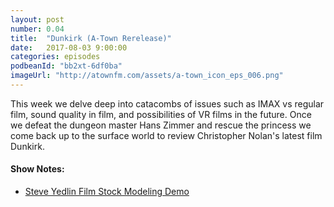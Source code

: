 ```yaml
---
layout: post
number: 0.04
title:  "Dunkirk (A-Town Rerelease)"
date:   2017-08-03 9:00:00
categories: episodes
podbeanId: "bb2xt-6df0ba"
imageUrl: "http://atownfm.com/assets/a-town_icon_eps_006.png"
---
```


This week we delve deep into catacombs of issues such as IMAX vs regular film, sound quality in film, and possibilities of VR films in the future. Once we defeat the dungeon master Hans Zimmer and rescue the princess we come back up to the surface world to review Christopher Nolan's latest film Dunkirk.

#### Show Notes:
- [Steve Yedlin Film Stock Modeling Demo](http://www.yedlin.net/160105_edit.html)